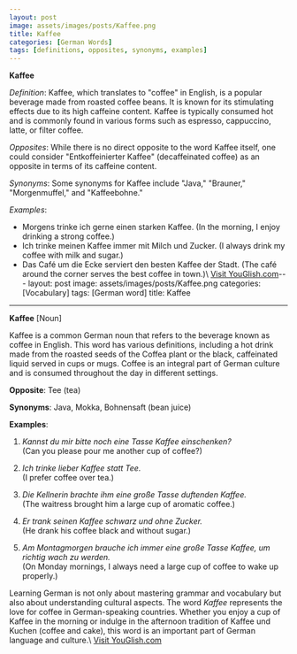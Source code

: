 ```yaml
---
layout: post
image: assets/images/posts/Kaffee.png
title: Kaffee
categories: [German Words]
tags: [definitions, opposites, synonyms, examples]
---
```


**Kaffee**

*Definition*: Kaffee, which translates to "coffee" in English, is a popular beverage made from roasted coffee beans. It is known for its stimulating effects due to its high caffeine content. Kaffee is typically consumed hot and is commonly found in various forms such as espresso, cappuccino, latte, or filter coffee.

*Opposites*: While there is no direct opposite to the word Kaffee itself, one could consider "Entkoffeinierter Kaffee" (decaffeinated coffee) as an opposite in terms of its caffeine content.

*Synonyms*: Some synonyms for Kaffee include "Java," "Brauner," "Morgenmuffel," and "Kaffeebohne."

*Examples*:
- Morgens trinke ich gerne einen starken Kaffee. (In the morning, I enjoy drinking a strong coffee.)
- Ich trinke meinen Kaffee immer mit Milch und Zucker. (I always drink my coffee with milk and sugar.)
- Das Café um die Ecke serviert den besten Kaffee der Stadt. (The café around the corner serves the best coffee in town.)\ <a id="yg-widget-0" class="youglish-widget" data-query="Kaffee" data-lang="german" data-components="8412" data-auto-start="0" data-bkg-color="theme_light" data-title="How%20to%20pronounce%20Kaffee%20in%20German"  rel="nofollow" href="https://youglish.com">Visit YouGlish.com</a><script async src="https://youglish.com/public/emb/widget.js" charset="utf-8"></script>---
layout: post
image: assets/images/posts/Kaffee.png
categories: [Vocabulary]
tags: [German word]
title: Kaffee

---

**Kaffee** [Noun] 

Kaffee is a common German noun that refers to the beverage known as coffee in English. This word has various definitions, including a hot drink made from the roasted seeds of the Coffea plant or the black, caffeinated liquid served in cups or mugs. Coffee is an integral part of German culture and is consumed throughout the day in different settings.

**Opposite**: Tee (tea)

**Synonyms**: Java, Mokka, Bohnensaft (bean juice)

**Examples**:

1. *Kannst du mir bitte noch eine Tasse Kaffee einschenken?*  
   (Can you please pour me another cup of coffee?)

2. *Ich trinke lieber Kaffee statt Tee.*  
   (I prefer coffee over tea.)

3. *Die Kellnerin brachte ihm eine große Tasse duftenden Kaffee.*  
   (The waitress brought him a large cup of aromatic coffee.)

4. *Er trank seinen Kaffee schwarz und ohne Zucker.*  
   (He drank his coffee black and without sugar.)

5. *Am Montagmorgen brauche ich immer eine große Tasse Kaffee, um richtig wach zu werden.*  
   (On Monday mornings, I always need a large cup of coffee to wake up properly.)

Learning German is not only about mastering grammar and vocabulary but also about understanding cultural aspects. The word *Kaffee* represents the love for coffee in German-speaking countries. Whether you enjoy a cup of Kaffee in the morning or indulge in the afternoon tradition of Kaffee und Kuchen (coffee and cake), this word is an important part of German language and culture.\ <a id="yg-widget-0" class="youglish-widget" data-query="Kaffee" data-lang="german" data-components="8412" data-auto-start="0" data-bkg-color="theme_light" data-title="How%20to%20pronounce%20Kaffee%20in%20German"  rel="nofollow" href="https://youglish.com">Visit YouGlish.com</a><script async src="https://youglish.com/public/emb/widget.js" charset="utf-8"></script>